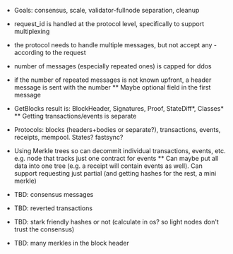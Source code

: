 * Goals: consensus, scale, validator-fullnode separation, cleanup
* request_id is handled at the protocol level, specifically to support multiplexing
* the protocol needs to handle multiple messages, but not accept any - according to the request
* number of messages (especially repeated ones) is capped for ddos
* if the number of repeated messages is not known upfront, a header message is sent with the number
** Maybe optional field in the first message
* GetBlocks result is: BlockHeader, Signatures, Proof, StateDiff*, Classes*
** Getting transactions/events is separate
* Protocols: blocks (headers+bodies or separate?), transactions, events, receipts, mempool. States? fastsync?
* Using Merkle trees so can decommit individual transactions, events, etc. e.g. node that tracks just one contract for events
** Can maybe put all data into one tree (e.g. a receipt will contain events as well). Can support requesting just partial (and getting hashes for the rest, a mini merkle)
* TBD: consensus messages
* TBD: reverted transactions
* TBD: stark friendly hashes or not (calculate in os? so light nodes don't trust the consensus)



* TBD: many merkles in the block header


